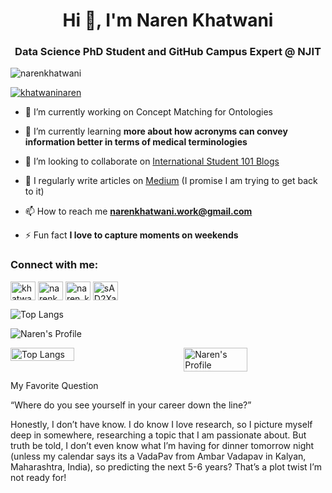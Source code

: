 <h1 align="center">Hi 👋, I'm Naren Khatwani</h1>
<h3 align="center">Data Science PhD Student and GitHub Campus Expert @ NJIT</h3>

<p align="left"> <img src="https://komarev.com/ghpvc/?username=narenkhatwani&label=Profile%20views&color=0e75b6&style=flat" alt="narenkhatwani" /> </p>

<p align="left"> <a href="https://twitter.com/khatwaninaren" target="blank"><img src="https://img.shields.io/twitter/follow/khatwaninaren?logo=twitter&style=for-the-badge" alt="khatwaninaren" /></a> </p>

- 🔭 I’m currently working on Concept Matching for Ontologies

- 🌱 I’m currently learning **more about how acronyms can convey information better in terms of medical terminologies**

- 👯 I’m looking to collaborate on [International Student 101 Blogs](https://narenkhatwani-blogs.notion.site/FAQs-regarding-Graduate-and-Undergraduate-studies-72e6832cab4a48f9b9b3bbb70487c58a?pvs=4)

- 📝 I regularly write articles on [Medium]([https://www.getrevue.co/profile/thatdesiguy](https://medium.com/@naren_khatwani007)) (I promise I am trying to get back to it)

- 📫 How to reach me **narenkhatwani.work@gmail.com**

- ⚡ Fun fact **I love to capture moments on weekends**

<h3 align="left">Connect with me:</h3>
<p align="left">
<a href="https://twitter.com/khatwaninaren" target="blank"><img align="center" src="https://raw.githubusercontent.com/rahuldkjain/github-profile-readme-generator/master/src/images/icons/Social/twitter.svg" alt="khatwaninaren" height="30" width="40" /></a>
<a href="https://linkedin.com/in/narenkhatwani" target="blank"><img align="center" src="https://raw.githubusercontent.com/rahuldkjain/github-profile-readme-generator/master/src/images/icons/Social/linked-in-alt.svg" alt="narenkhatwani" height="30" width="40" /></a>
<a href="https://instagram.com/naren_khatwani007" target="blank"><img align="center" src="https://raw.githubusercontent.com/rahuldkjain/github-profile-readme-generator/master/src/images/icons/Social/instagram.svg" alt="naren_khatwani007" height="30" width="40" /></a>
<a href="https://discord.gg/sAD2XajWjS" target="blank"><img align="center" src="https://raw.githubusercontent.com/rahuldkjain/github-profile-readme-generator/master/src/images/icons/Social/discord.svg" alt="sAD2XajWjS" height="30" width="40" /></a>
</p>


![Top Langs](https://github-readme-stats.vercel.app/api/top-langs/?username=narenkhatwani&hide=Jupyter%20Notebook&layout=pie)


![Naren's Profile](https://github-readme-stats.vercel.app/api?username=narenkhatwani&show_icons=true&theme=radical)


<div style="display: flex; justify-content: space-between;">
    <img src="https://github-readme-stats.vercel.app/api/top-langs/?username=narenkhatwani&hide=Jupyter%20Notebook&layout=pie" alt="Top Langs" style="width: 45%;">
    <img src="https://github-readme-stats.vercel.app/api?username=narenkhatwani&show_icons=true&theme=radical" alt="Naren's Profile" style="width: 45%;">
</div>

My Favorite Question

“Where do you see yourself in your career down the line?”

Honestly, I don’t have know. I do know I love research, so I picture myself deep in somewhere, researching a topic that I am passionate about. But truth be told, I don’t even know what I’m having for dinner tomorrow night (unless my calendar says its a VadaPav from Ambar Vadapav in Kalyan, Maharashtra, India), so predicting the next 5-6 years? That’s a plot twist I’m not ready for!
